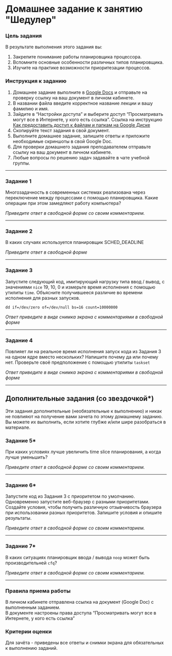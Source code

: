 # Домашнее задание к занятию "Шедулер"

### Цель задания

В результате выполнения этого задания вы:

1. Закрепите понимание работы планировщика процессора.
2. Вспомните основные особенности различных типов планировщика.
3. Изучите на практике возможности приоритезации процессов.


### Инструкция к заданию

1. Домашнее задание выполните в [Google Docs](https://docs.google.com/) и отправьте на проверку ссылку на ваш документ в личном кабинете.
2. В названии файла введите корректное название лекции и вашу фамилию и имя.
3. Зайдите в “Настройки доступа” и выберите доступ “Просматривать могут все в Интернете, у кого есть ссылка”.
 Ссылка на инструкцию [Как предоставить доступ к файлам и папкам на Google Диске](https://support.google.com/docs/answer/2494822?hl=ru&co=GENIE.Platform%3DDesktop)
5. Скопируйте текст задания в свой документ.
6. Выполните домашнее задание, запишите ответы и приложите необходимые скриншоты в свой Google Doc.
7. Для проверки домашнего задания преподавателем отправьте ссылку на ваш документ в личном кабинете.
8. Любые вопросы по решению задач задавайте в чате учебной группы.


----

### Задание 1

Многозадачность в современных системах реализована через переключение между процессами с помощью планировщика. Какие операции при этом замедляют работу компьютера?


*Приведите ответ в свободной форме со своим комментарием.*


---

### Задание 2

В каких случаях используется планировщик SCHED_DEADLINE

*Приведите ответ в свободной форме*

---

### Задание 3

Запустите следующий код, имитирующий нагрузку типа ввод / вывод, с значениями `nice` 19, 10, 0 и измерьте время исполнения с помощью утилиты `time`. Объясните получившееся различие во времени исполнения для разных запусков.

    dd if=/dev/zero of=/dev/null bs=16 count=10000000

*Ответ приведите в виде снимка экрана с комментариями в свободной форме*

---

### Задание 4

Повлияет ли на реальное время исполнения запуск кода из Задания 3 на одном ядре вместо нескольких? Напишите почему да или почему нет. Проверьте своё предположение с помощью утилиты `taskset`

*Ответ приведите в виде снимка экрана с комментариями в свободной форме*

---

## Дополнительные задания (со звездочкой*)
Эти задания дополнительные (необязательные к выполнению) и никак не повлияют на получение вами зачета по этому домашнему заданию. Вы можете их выполнить, если хотите глубже и/или шире разобраться в материале.

### Задание 5*

При каких условиях лучше увеличить time slice планирования, а когда лучше уменьшить?

*Приведите ответ в свободной форме со своим комментарием.*

------

### Задание 6*

Запустите код из Задания 3 с приоритетом по умолчанию. Одновременно запустите веб-браузер с разными приоритетами. Создайте условия, чтобы получить различную отзывчивость браузера при использовании разных приоритетов. Запишите условия и опишите результаты.

*Приведите ответ в свободной форме со своим комментарием.*

------

### Задание 7*

В каких ситуациях планировщик ввода / вывода `noop` может быть производительней `cfq`?

*Приведите ответ в свободной форме со своим комментарием.*

----
### Правила приема работы

В личном кабинете отправлена ссылка на документ (Google Doc) с выполненным заданием.     
В документе настроены права доступа “Просматривать могут все в Интернете, у кого есть ссылка”


### Критерии оценки

Для зачёта - приведены все ответы и снимки экрана для обязательных к выполнению заданий.
